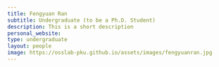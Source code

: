 ```yaml
---
title: Fengyuan Ran
subtitle: Undergraduate (to be a Ph.D. Student)
description: This is a short description
personal_website: 
type: undergraduate
layout: people
image: https://osslab-pku.github.io/assets/images/fengyuanran.jpg
---
```

